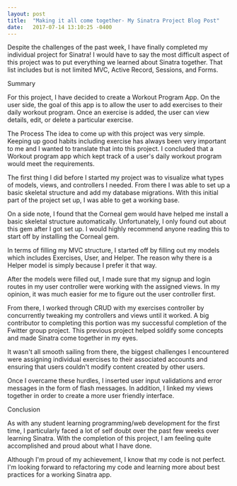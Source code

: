 ```yaml
---
layout: post
title:  "Making it all come together- My Sinatra Project Blog Post"
date:   2017-07-14 13:10:25 -0400
---
```



Despite the challenges of the past week, I have finally completed my individual project for Sinatra! I would have to say the most difficult aspect of this project was to put everything we learned about Sinatra together. That list includes but is not limited MVC, Active Record, Sessions, and Forms. 

Summary

For this project, I have decided to create a Workout Program App. On the user side, the goal of this app is to allow the user to add exercises to their daily workout program. Once an exercise is added, the user can view details, edit, or delete a particular exercise.

The Process
The idea to come up with this project was very simple. Keeping up good habits including exercise has always been very important to me and I wanted to translate that into this project. I concluded that a Workout program app which kept track of a user's daily workout program would meet the requirements.

The first thing I did before I started my project was to visualize what types of models, views, and controllers I needed. From there I was able to set up a basic skeletal structure and add  my database migrations. With this initial part of the project set up, I was able to get a working base.

On a side note, I found that the Corneal gem would have helped me install a basic skeletal structure automatically. Unfortunately, I only found out about this gem after I got set up. I would highly recommend anyone reading this to start off by installing the Corneal gem. 

In terms of filling my MVC structure, I started off by filling out my models which includes Exercises, User, and Helper. The reason why there is a Helper model is simply because I prefer it that way.

After the models were filled out, I made sure that my signup and login routes in my user controller were working with the assigned views. In my opinion, it was much easier for me to figure out the user controller first.

From there, I worked through CRUD with my exercises controller by concurrently tweaking my controllers and views until it worked. A big contributor to completing this portion was my successful completion of the Fwitter group project. This previous project helped soldify some concepts and made Sinatra come together in my eyes.

It wasn't all smooth sailing from there, the biggest challenges I encountered were assigning individual exercises to their associated accounts and ensuring that users couldn't modify content created by other users.

Once I overcame these hurdles, I inserted user input validations and error messages in the form of flash messages. In addition, I linked my views together in order to create a more user friendly interface.

Conclusion

As with any student learning programming/web development for the first time, I particularly faced a lot of self doubt over the past few weeks over learning Sinatra. With the completion of this project, I am feeling quite accomplished and proud about what I have done.

Although I'm proud of my achievement, I know that my code is not perfect. I'm looking forward to refactoring my code and learning more about best practices for a working Sinatra app.

